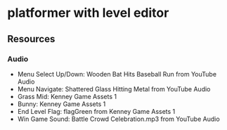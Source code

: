 # platformer with level editor

## Resources

### Audio

- Menu Select Up/Down: Wooden Bat Hits Baseball Run from YouTube Audio
- Menu Navigate: Shattered Glass Hitting Metal from YouTube Audio
- Grass Mid: Kenney Game Assets 1
- Bunny: Kenney Game Assets 1
- End Level Flag: flagGreen from Kenney Game Assets 1
- Win Game Sound: Battle Crowd Celebration.mp3 from YouTube Audio
